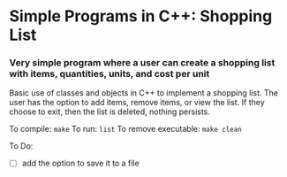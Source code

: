 # Simple Programs in C++: Shopping List
### Very simple program where a user can create a shopping list with items, quantities, units, and cost per unit

Basic use of classes and objects in C++ to implement a shopping list. The user has the option to add items, remove items, or view the list. If they choose to exit, then the list is deleted, nothing persists.

To compile: ```make```
To run: ```list```
To remove executable: ```make clean```

To Do:
- [ ] add the option to save it to a file
